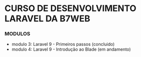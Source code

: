 # CURSO DE DESENVOLVIMENTO LARAVEL DA B7WEB

### MODULOS

- modulo 3: Laravel 9 - Primeiros passos (concluido)
- modulo 4: Laravel 9 - Introdução ao Blade (em andamento)
